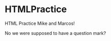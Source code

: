 HTMLPractice
============

HTML Practice Mike and Marcos!

No we were supposed to have a question mark?

